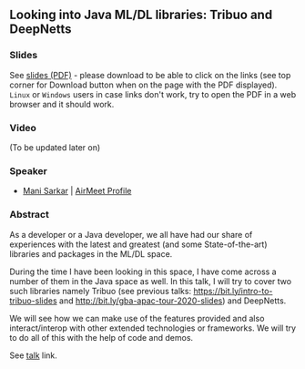 ## Looking into Java ML/DL libraries: Tribuo and DeepNetts

### Slides

See [slides (PDF)](Looking_into_Java_ML_DL_Libraries_Tribuo_and_DeepNetts.pdf) - please download to be able to click on the links (see top corner for Download button when on the page with the PDF displayed). `Linux` or `Windows` users in case links don't work, try to open the PDF in a web browser and it should work.

### Video

(To be updated later on)

### Speaker

- [Mani Sarkar](http://github.com/neomatrix369) | [AirMeet Profile](https://www.airmeet.com/e/2d74b270-6043-11eb-9af0-f5e009e37ce1)

### Abstract

As a developer or a Java developer, we all have had our share of experiences with the latest and greatest (and some State-of-the-art) libraries and packages in the ML/DL space.

During the time I have been looking in this space, I have come across a number of them in the Java space as well. In this talk, I will try to cover two such libraries namely Tribuo (see previous talks: https://bit.ly/intro-to-tribuo-slides and http://bit.ly/gba-apac-tour-2020-slides) and DeepNetts.

We will see how we can make use of the features provided and also interact/interop with other extended technologies or frameworks. We will try to do all of this with the help of code and demos.

See [talk](https://www.meetup.com/AI-for-Enterprise-Virtual-User-Group/events/275855178/) link.